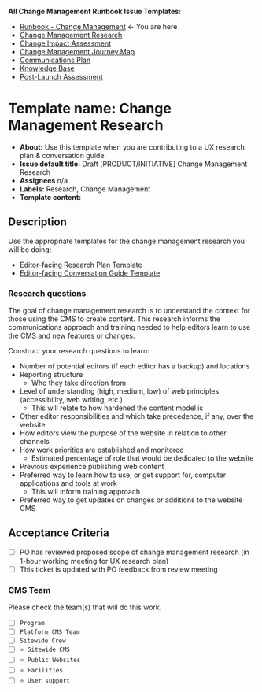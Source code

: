 **All Change Management Runbook Issue Templates:** 
- [Runbook - Change Management](https://github.com/department-of-veterans-affairs/va.gov-team/blob/master/products/facilities/change-management/readme.md) <- You are here
- [Change Management Research](https://github.com/department-of-veterans-affairs/va.gov-team/blob/master/products/facilities/change-management/change-management-research.md)
- [Change Impact Assessment](https://github.com/department-of-veterans-affairs/va.gov-team/blob/master/products/facilities/change-management/change-impact-assessment.md)
- [Change Management Journey Map](https://github.com/department-of-veterans-affairs/va.gov-team/blob/master/products/facilities/change-management/change-management-journey-map.md)
- [Communications Plan](https://github.com/department-of-veterans-affairs/va.gov-team/blob/master/products/facilities/change-management/communications-plan.md)
- [Knowledge Base](https://github.com/department-of-veterans-affairs/va.gov-cms/blob/main/.github/ISSUE_TEMPLATE/knowledge-base-article.md)
- [Post-Launch Assessment](https://github.com/department-of-veterans-affairs/va.gov-team/blob/master/products/facilities/change-management/post-launch-assessment.md)

# Template name: Change Management Research

- **About:** Use this template when you are contributing to a UX research plan & conversation guide
- **Issue default title:** Draft [PRODUCT/INITIATIVE] Change Management Research
- **Assignees** n/a
- **Labels:** Research, Change Management
- **Template content:** 

## Description

Use the appropriate templates for the change management research you will be doing:
- [Editor-facing Research Plan Template](https://github.com/department-of-veterans-affairs/va.gov-team/blob/master/platform/cms/research/sitewide-cms-editor-research-plan-template.md)
- [Editor-facing Conversation Guide Template](https://github.com/department-of-veterans-affairs/va.gov-team/blob/master/platform/cms/research/editor-moderation-guide.md)

### Research questions
The goal of change management research is to understand the context for those using the CMS to create content. This research informs the communications approach and training needed to help editors learn to use the CMS and new features or changes. 

Construct your research questions to learn:
- Number of potential editors (if each editor has a backup) and locations
- Reporting structure
  - Who they take direction from
- Level of understanding (high, medium, low) of web principles (accessibility, web writing, etc.)
  - This will relate to how hardened the content model is
- Other editor responsibilities and which take precedence, if any, over the website
- How editors view the purpose of the website in relation to other channels
- How work priorities are established and monitored
  - Estimated percentage of role that would be dedicated to the website
- Previous experience publishing web content
- Preferred way to learn how to use, or get support for, computer applications and tools at work
  - This will inform training approach
- Preferred way to get updates on changes or additions to the website CMS

## Acceptance Criteria
- [ ] PO has reviewed proposed scope of change management research (in 1-hour working meeting for UX research plan)
- [ ] This ticket is updated with PO feedback from review meeting

### CMS Team
Please check the team(s) that will do this work.

- [ ] `Program`
- [ ] `Platform CMS Team`
- [ ] `Sitewide Crew`
- [ ] `⭐️ Sitewide CMS`
- [ ] `⭐️ Public Websites`
- [ ] `⭐️ Facilities`
- [ ] `⭐️ User support`
